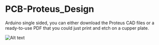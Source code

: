 # PCB-Proteus_Design
Arduino single sided, 
you can either download the Proteus CAD files or a ready-to-use PDF that you could just print and etch on a cupper plate. 


![Alt text](relative/path/to/img.jpg?raw=true "Title")
